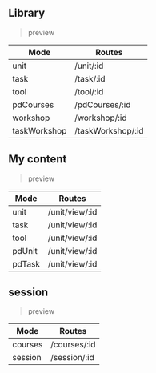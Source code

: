 ## Library

> preview

| Mode | Routes |
| -- | -- |
| unit | /unit/:id |
| task | /task/:id |
| tool | /tool/:id |
| pdCourses | /pdCourses/:id |
| workshop | /workshop/:id |
| taskWorkshop | /taskWorkshop/:id |

## My content

> preview

| Mode | Routes |
| -- | -- |
| unit | /unit/view/:id |
| task | /unit/view/:id |
| tool | /unit/view/:id |
| pdUnit | /unit/view/:id |
| pdTask | /unit/view/:id |

## session

> preview

| Mode | Routes |
| -- | -- |
| courses | /courses/:id |
| session | /session/:id |